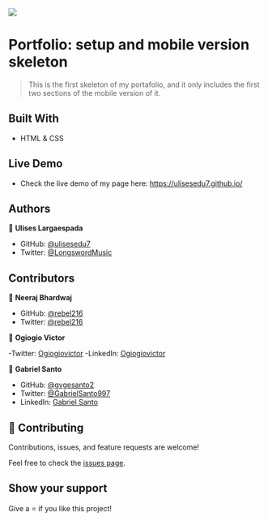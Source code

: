 ![](https://img.shields.io/badge/Microverse-blueviolet)

# Portfolio: setup and mobile version skeleton

> This is the first skeleton of my portafolio, and it only includes the first two sections of the mobile version of it. 


## Built With

- HTML & CSS

## Live Demo

- Check the live demo of my page here: https://ulisesedu7.github.io/  

## Authors

👤 **Ulises Largaespada**

- GitHub: [@ulisesedu7](https://github.com/ulisesedu7)
- Twitter: [@LongswordMusic](https://twitter.com/LongswordMusic)

## Contributors

👤 **Neeraj Bhardwaj**

- GitHub: [@rebel216](https://github.com/rebel216)
- Twitter: [@rebel216](https://twitter.com/rebel216)

👤 **Ogiogio Victor**

-Twitter: [Ogiogiovictor](https://twitter.com/a0df623fb9d9482)
-LinkedIn:  [Ogiogiovictor](https://www.linkedin.com/in/ogiogio-victor-a096a0181/)

👤 **Gabriel Santo**

- GitHub: [@gvgesanto2](https://github.com/gvgesanto2)
- Twitter: [@GabrielSanto997](https://twitter.com/GabrielSanto997)
- LinkedIn: [Gabriel Santo](https://linkedin.com/in/gabriel-santo-5882a71b2/)

## 🤝 Contributing

Contributions, issues, and feature requests are welcome!

Feel free to check the [issues page](../../issues/).

## Show your support

Give a ⭐️ if you like this project!
